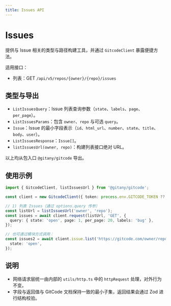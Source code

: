 ```yaml
---
title: Issues API
---
```


# Issues

提供与 Issue 相关的类型与路径构建工具，并通过 `GitcodeClient` 暴露便捷方法。

适用接口：

- 列表：GET `/api/v5/repos/{owner}/{repo}/issues`

## 类型与导出

- `ListIssuesQuery`：Issue 列表查询参数（`state`、`labels`、`page`、`per_page`）。
- `ListIssuesParams`：包含 `owner`、`repo` 与可选 `query`。
- `Issue`：Issue 的最小字段表示（`id`、`html_url`、`number`、`state`、`title`、`body`、`user`）。
- `ListIssuesResponse`：`Issue[]`。
- `listIssuesUrl(owner, repo)`：构建列表接口绝对 URL。

以上均从包入口 `@gitany/gitcode` 导出。

## 使用示例

```ts
import { GitcodeClient, listIssuesUrl } from '@gitany/gitcode';

const client = new GitcodeClient({ token: process.env.GITCODE_TOKEN ?? null });

// 1) 列表 Issues（通过 options.query 传参）
const listUrl = listIssuesUrl('owner', 'repo');
const issues = await client.request(listUrl, 'GET', {
  query: { state: 'open', page: 1, per_page: 20, labels: 'bug' },
});

// 也可通过模块方式调用：
const issues2 = await client.issue.list('https://gitcode.com/owner/repo.git', {
  state: 'open',
});
```

## 说明

- 网络请求层统一由内部的 `utils/http.ts` 中的 `httpRequest` 处理，对外行为不变。
- 字段与返回值与 GitCode 文档保持一致的最小子集，返回结果会通过 Zod 进行结构校验。
